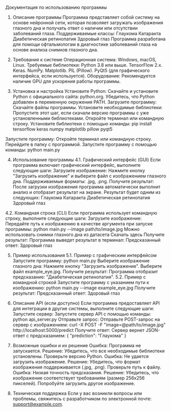 Документация по использованию программы

1. Описание программы
Программа представляет собой систему на основе нейронной сети, которая позволяет загружать изображения глазного дна и получать ответ о наличии или отсутствии заболеваний глаза. Поддерживаемые классы:
Глаукома
Катаракта
Диабетическая ретинопатия
Здоровый глаз
Программа разработана для помощи офтальмологам в диагностике заболеваний глаза на основе анализа снимков глазного дна.

2. Требования к системе
Операционная система: Windows, macOS, Linux.
Требуемые библиотеки:
Python 3.8 или выше.
TensorFlow 2.x.
Keras.
NumPy.
Matplotlib.
PIL (Pillow).
PyQt5 (для графического интерфейса, если используется).
Оборудование:
Рекомендуется наличие GPU для ускорения работы программы.

3. Установка и настройка
Установите Python:
Скачайте и установите Python с официального сайта: python.org.
Убедитесь, что Python добавлен в переменную окружения PATH.
Загрузите программу:
Скачайте файлы программы.
Установите необходимые библиотеки:
Пропустите этот шаг, если скачали версию программы с уже установленными библиотеками.
Откройте терминал или командную строку.
Установите библиотеки с помощью команды:
pip install tensorflow keras numpy matplotlib pillow pyqt5

Запустите программу:
Откройте терминал или командную строку.
Перейдите в папку с программой.
Запустите программу с помощью команды:
python main.py

4. Использование программы
4.1. Графический интерфейс (GUI)
Если программа включает графический интерфейс, выполните следующие шаги:
Загрузите изображение:
Нажмите кнопку "Загрузить изображение" и выберите файл с изображением глазного дна.
Поддерживаемые форматы: .jpg, .png.
Получите результат:
После загрузки изображения программа автоматически выполнит анализ и отобразит результат на экране.
Результат будет одним из следующих:
Глаукома
Катаракта
Диабетическая ретинопатия
Здоровый глаз

4.2. Командная строка (CLI)
Если программа использует командную строку, выполните следующие шаги:
Загрузите изображение:
Передайте путь к изображению в качестве аргумента при запуске программы:
python main.py --image path/to/image.jpg
Можно использовать снимки глазного дна из датасета
Скачать здесь
Получите результат:
Программа выведет результат в терминал:
Предсказанный ответ: Здоровый глаз

5. Пример использования
5.1. Пример с графическим интерфейсом
Запустите программу:
python main.py
Выберите изображение глазного дна:
Нажмите кнопку "Загрузить изображение".
Выберите файл example_eye.jpg.
Получите результат:
Программа отобразит предсказание: "Диабетическая ретинопатия".
5.2. Пример с командной строкой
Запустите программу с указанием пути к изображению:
python main.py --image example_eye.jpg
Получите результат:
Предсказанный ответ: Здоровый глаз

6. Описание API (если доступно)
Если программа предоставляет API для интеграции в другие системы, выполните следующие шаги:
Запустите сервер:
Запустите сервер API с помощью команды:
python api_server.py
Отправьте запрос:
Отправьте POST-запрос на сервер с изображением:
curl -X POST -F "image=@path/to/image.jpg" http://localhost:5000/predict
Получите ответ:
Сервер вернет JSON-ответ с предсказанием:
{
  "prediction": "Глаукома"
}


7. Возможные ошибки и их решение
Ошибка: Программа не запускается.
Решение: Убедитесь, что все необходимые библиотеки установлены. Проверьте версию Python.
Ошибка: Не удается загрузить изображение.
Решение: Убедитесь, что формат изображения поддерживается (.jpg, .png). Проверьте путь к файлу.
Ошибка: Низкая точность предсказания.
Решение: Убедитесь, что изображение соответствует требованиям (размер 256x256 пикселей). Попробуйте загрузить другое изображение.

8. Техническая поддержка
Если у вас возникли вопросы или проблемы, свяжитесь с разработчиком по электронной почте: support@example.com.

